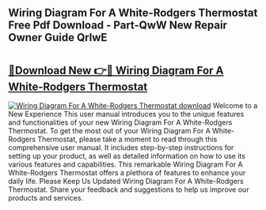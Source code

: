 ## Wiring Diagram For A White-Rodgers Thermostat Free Pdf Download - Part-QwW New Repair Owner Guide QrlwE

# <h2><a href="http://dfo2mpm.blite.top/?on=Wiring+Diagram+For+A+White-Rodgers+Thermostat">🔗Download New 👉🔴 Wiring Diagram For A White-Rodgers Thermostat</a></h2>

[![Wiring Diagram For A White-Rodgers Thermostat download](https://i.imgur.com/lujVjoI.png)](http://dfo2mpm.blite.top/?on=Wiring+Diagram+For+A+White-Rodgers+Thermostat)
Welcome to a New Experience This user manual introduces you to the unique features and functionalities of your new Wiring Diagram For A White-Rodgers Thermostat. To get the most out of your Wiring Diagram For A White-Rodgers Thermostat, please take a moment to read through this comprehensive user manual. It includes step-by-step instructions for setting up your product, as well as detailed information on how to use its various features and capabilities. This remarkable Wiring Diagram For A White-Rodgers Thermostat offers a plethora of features to enhance your daily life. Please Keep Us Updated Wiring Diagram For A White-Rodgers Thermostat. Share your feedback and suggestions to help us improve our products and services.
